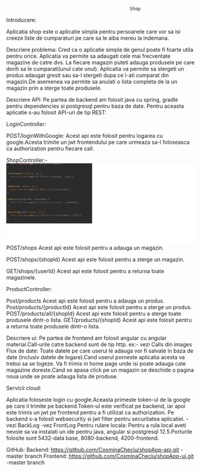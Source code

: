                                                   Shop

Introducere:

   Aplicatia shop este o aplicatie simpla pentru persoanele care vor sa isi creeze liste de cumparaturi pe care sa le aiba mereu la indemana.

Descriere problema:
   Cred ca o aplicatie simpla de genul poate fi foarte utila pentru orice.
   Aplicatia va permite sa adaugati cele mai frecventate magazine de catre dvs.
   La fiecare magazin puteti adauga produsele pe care doriti sa le cumparati(unul cate unul).
   Aplicatia va permite sa stergeti un produs adaugat gresit sau sa-l stergeti dupa ce 
   l-ati cumparat din magazin.De asemenea va permite sa anulati o lista completa de la un magazin prin a sterge toate produsele.

Descriere API:
  Pe partea de backend am folosit java cu spring, gradle pentru dependencies si postgresql pentru baza de date.
  Pentru aceasta aplicatie s-au folosit API-uri de tip REST:

LoginController:

  POST/loginWithGoogle:
  Acest api este folosit pentru logarea cu google.Acesta trimite un jwt frontendului pe care urmeaza sa-l foloseasca ca authorization pentru fiecare call.

ShopController:- 
![image](https://github.com/CosminaCheciu/shopApp-api/blob/master/images/ProductController.png)
   POST/shops
   Acest api este folosit pentru a adauga un magazin.
   
   POST/shops/{shopId}
   Acest api este folosit pentru a sterge un magazin.
   
   GET/shops/{userId}
   Acest api este folosit pentru a returna toate magazinele.


ProductController:

   Post/products
   Acest api este folosit pentru a adauga un produs.
   Post/products/{productId}
   Acest api este folosit pentru a sterge un produs.
   POST/products/all/{shopId}
   Acest api este folosit pentru a sterge toate produsele dintr-o lista.
   GET/products/{shopId}
   Acest api este folosit pentru a returna toate produsele dintr-o lista.

Descriere ui:
Pe partea de frontend am folosit angular cu angular material.Call-urile catre backend sunt de tip http. ex:- vezi Calls din images
Flux de date:
Toate datele pe care userul le adauga vor fi salvate in baza de date (inclusiv datele de logare).Cand userul porneste aplicatia acesta va trebui sa se logeze.
Va fi trimis in home page unde isi poate adauga cate magazine doreste.Cand se apasa click pe un magazin se deschide o pagina noua unde se poate adauga lista de produse.

Servicii cloud:

Aplicatia foloseste login cu google.Aceasta primeste token-ul de la google pe care il trimite pe backend.Token-ul este verificat pe backend, 
iar apoi este trimis un jwt pe frontend pentru a fi utilizat ca authorization.
Pe backend s-a folosit websecurity si jwt filter pentru securitatea aplicatiei.
-vezi BackLog
-vez FrontLog
Pentru rulare locala:
Pentru a rula local aveti nevoie sa va instalati un ide pentru java, angular si postgresql 12.5.Porturile folosite sunt 5432-data base, 8080-backend, 4200-frontend.

GitHub:
Backend: https://github.com/CosminaCheciu/shopApp-api.git -master branch
Frontend: https://github.com/CosminaCheciu/shopApp-ui.git -master branch



